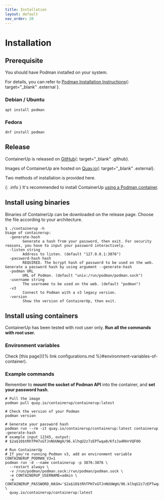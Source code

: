 ```yaml
---
title: Installation
layout: default
nav_order: 20
---
```


# Installation

## Prerequisite

You should have Podman installed on your system.

For details, you can refer to
[Podman Installation Instructions](https://podman.io/docs/installation#installing-on-linux){: target="_blank" .external }.

### Debian / Ubuntu

```shell
apt install podman
```

### Fedora

```shell
dnf install podman
```

## Release

ContainerUp is released on [GitHub](https://github.com/ContainerUp/containerup/releases){: target="_blank" .github}.

Images of ContainerUp are hosted on [Quay.io](https://quay.io/repository/containerup/containerup?tab=info){: target="_blank" .external}.

Two methods of installation is provided here.

{: .info }
It's recommended to install ContainerUp [using a Podman container](#install-using-containers).

## Install using binaries

Binaries of ContainerUp can be downloaded on the release page. Choose the file according to your architecture.

```
$ ./containerup -h
Usage of containerup:
  -generate-hash
        Generate a hash from your password, then exit. For security reasons, you have to input your password interactively.
  -listen string
        Address to listen. (default "127.0.0.1:3876")
  -password-hash hash
        REQUIRED. The bcrypt hash of password to be used on the web. Generate a password hash by using argument --generate-hash
  -podman URL
        URL of Podman. (default "unix:/run/podman/podman.sock")
  -username string
        The username to be used on the web. (default "podman")
  -v3
        Connect to Podman with a v3 legacy version.
  -version
        Show the version of ContainerUp, then exit.
```

## Install using containers

ContainerUp has been tested with root user only. **Run all the commands with root user.**

### Environment variables

Check [this page]({% link configurations.md %}#environment-variables-of-container).

### Example commands

Remember to **mount the socket of Podman API** into the container, and **set your password hash**.

```shell
# Pull the image
podman pull quay.io/containerup/containerup:latest

# Check the version of your Podman
podman version

# Generate your password hash
podman run --rm -it quay.io/containerup/containerup:latest containerup -generate-hash
# example input 12345, output:
# $2a$10$tRhTPH7xGTJnNUUWgH/96.klhqU2z7zEPTwqa0/KfzJa4RHrVQF0O

# Run ContainerUp
# If you're running Podman v3, add an environment variable CONTAINERUP_PODMAN_V3=1
podman run -d --name containerup -p 3876:3876 \
  --restart always \
  -v /run/podman/podman.sock:/run/podman/podman.sock \
  -e CONTAINERUP_USERNAME=admin \
  -e CONTAINERUP_PASSWORD_HASH='$2a$10$tRhTPH7xGTJnNUUWgH/96.klhqU2z7zEPTwqa0/KfzJa4RHrVQF0O' \
  quay.io/containerup/containerup:latest
```
